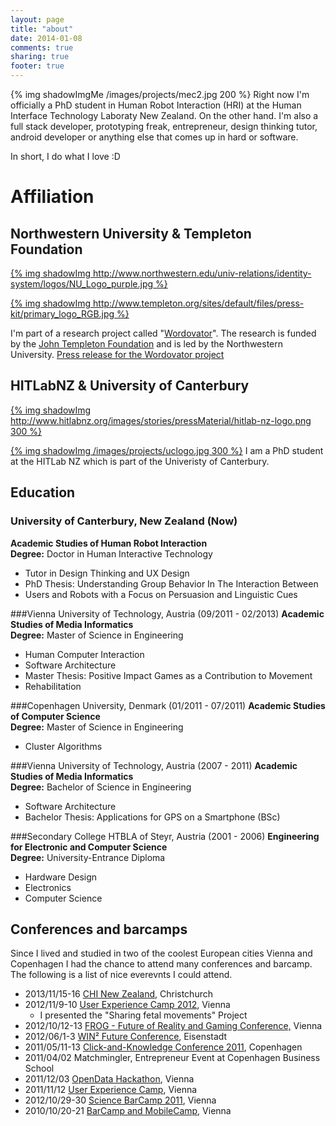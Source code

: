 ```yaml
---
layout: page
title: "about"
date: 2014-01-08
comments: true
sharing: true
footer: true
---
```

{% img shadowImgMe /images/projects/mec2.jpg 200 %}
Right now I'm officially a PhD student in Human Robot Interaction (HRI) at the Human Interface Technology Laboraty New Zealand. On the other hand. I'm also a full stack developer, prototyping freak, entrepreneur, design thinking tutor, android developer or anything else that comes up in hard or software. 

In short, I do what I love :D

# Affiliation

## Northwestern University & Templeton Foundation
[{% img shadowImg http://www.northwestern.edu/univ-relations/identity-system/logos/NU_Logo_purple.jpg %}](http://www.northwestern.edu)

[{% img shadowImg http://www.templeton.org/sites/default/files/press-kit/primary_logo_RGB.jpg %}](http://www.templeton.org)


I'm part of a research project called "[Wordovator](http://www.wordovators.org/)". The research is funded by the [John Templeton Foundation](http://www.templeton.org/) and is led by the Northwestern University. [Press release for the Wordovator project](http://www.northwestern.edu/newscenter/stories/2013/03/playing-computer-games-for-fun-and-research.html)

## HITLabNZ & University of Canterbury
[{% img shadowImg http://www.hitlabnz.org/images/stories/pressMaterial/hitlab-nz-logo.png 300 %}](http://www.hitlabnz.org/)

[{% img shadowImg /images/projects/uclogo.jpg 300 %}](http://www.canterbury.ac.nz/)
I am a PhD student at the HITLab NZ which is part of the Univeristy of Canterbury. 


## Education

### University of Canterbury, New Zealand (Now)
**Academic Studies of Human Robot Interaction** <br /> 
**Degree:** Doctor in Human Interactive Technology

* Tutor in Design Thinking and UX Design
* PhD Thesis: Understanding Group Behavior In The Interaction Between
* Users and Robots with a Focus on Persuasion and Linguistic Cues

###Vienna University of Technology, Austria (09/2011 - 02/2013)
**Academic Studies of Media Informatics** <br /> 
**Degree:** Master of Science in Engineering

* Human Computer Interaction
* Software Architecture
* Master Thesis: Positive Impact Games as a Contribution to Movement
* Rehabilitation


###Copenhagen University, Denmark (01/2011 - 07/2011)
**Academic Studies of Computer Science** <br /> 
**Degree:** Master of Science in Engineering

* Cluster Algorithms 


###Vienna University of Technology, Austria (2007 - 2011)
**Academic Studies of Media Informatics** <br /> 
**Degree:** Bachelor of Science in Engineering

* Software Architecture
* Bachelor Thesis: Applications for GPS on a Smartphone (BSc)


###Secondary College HTBLA of Steyr, Austria (2001 - 2006)
**Engineering for Electronic and Computer Science** <br /> 
**Degree:** University-Entrance Diploma

* Hardware Design
* Electronics
* Computer Science




## Conferences and barcamps
Since I lived and studied in two of the coolest European cities Vienna and Copenhagen I had the chance to attend many conferences and barcamp. The following is a list of nice everevnts I could attend. 


* 2013/11/15-16 [CHI New Zealand](http://sigchinz.acm.org/chinz/2013/), Christchurch
* 2012/11/9-10 [User Experience Camp 2012](http://www.barcamp.at/UxCamp_2012), Vienna
	* I presented the "Sharing fetal movements" Project
* 2012/10/12-13 [FROG - Future of Reality and Gaming Conference,](http://www.frogvienna.at/en/) Vienna
* 2012/06/1-3 [WIN² Future Conference](http://www.winquadrat.at/), Eisenstadt
* 2011/05/11-13 [Click-and-Knowledge Conference 2011](http://engerom.ku.dk/clickonknowledge/), Copenhagen
* 2011/04/02 Matchmingler, Entrepreneur Event at Copenhagen Business School
* 2011/12/03 [OpenData Hackathon](http://www.barcamp.at/OpenDataHackathon_2011), Vienna
* 2011/11/12 [User Experience Camp](http://www.barcamp.at/UXcamp_2011), Vienna
* 2012/10/29-30 [Science BarCamp 2011](http://www.scibarcampvie.org/index.php/Main_Page), Vienna
* 2010/10/20-21 [BarCamp and MobileCamp](http://www.barcamp.at/Barcamp_Vienna_10/2010), Vienna

